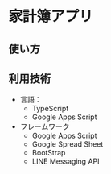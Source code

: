 # 家計簿アプリ
## 使い方
## 利用技術
- 言語：
    - TypeScript 
    - Google Apps Script
- フレームワーク
    - Google Apps Script
    - Google Spread Sheet
    - BootStrap 
    - LINE Messaging API

